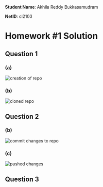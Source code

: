 **Student Name**:  Akhila Reddy Bukkasamudram

**NetID**: cl2103

# Homework #1 Solution

## Question 1

### (a)

![creation of repo](images/question_1a)

### (b)

![cloned repo](images/question_1b)


## Question 2

### (b)

![commit changes to repo](images/question_2b)

### (c)

![pushed changes](images/question_2c)

## Question 3